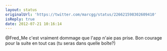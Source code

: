 ```yaml
---
layout: status
originalUrl: 'https://twitter.com/marcgg/status/226621598302609410'
isReply: true
date: 2012-07-21 10:16:14
---
```


@Fred_Me c'est vraiment dommage que l'app n'aie pas prise. Bon courage pour la suite en tout cas (tu seras dans quelle boîte?)
